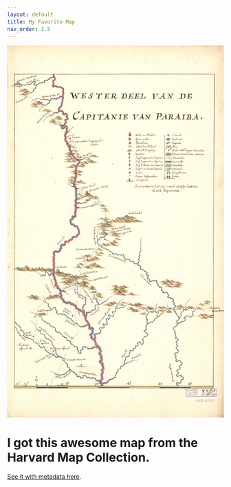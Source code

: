 ```yaml
---
layout: default
title: My Favorite Map
nav_order: 2.5
---
```


![This is my favorite map](img/43031178.jpg)

# I got this awesome map from the Harvard Map Collection. 

[See it with metadata here](https://id.lib.harvard.edu/digital_collections/990130980190203941_FHCL:8403319).
